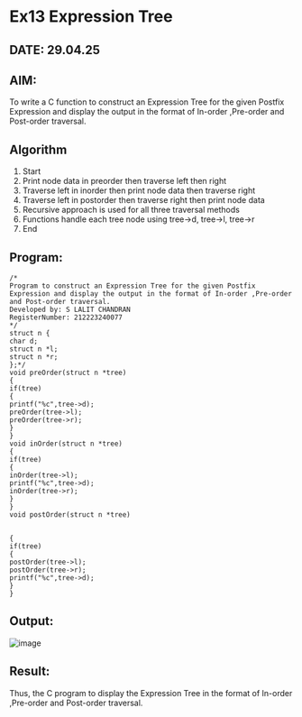 # Ex13 Expression Tree
## DATE: 29.04.25
## AIM:
To write a C function to construct an Expression Tree for the given Postfix Expression and display the output in the format of In-order ,Pre-order and Post-order traversal.

## Algorithm
1. Start 
2. Print node data in preorder then traverse left then right 
3. Traverse left in inorder then print node data then traverse right 
4. Traverse left in postorder then traverse right then print node data 
5. Recursive approach is used for all three traversal methods 
6. Functions handle each tree node using tree->d, tree->l, tree->r 
7. End  

## Program:
```
/*
Program to construct an Expression Tree for the given Postfix Expression and display the output in the format of In-order ,Pre-order and Post-order traversal.
Developed by: S LALIT CHANDRAN
RegisterNumber: 212223240077
*/
struct n { 
char d; 
struct n *l; 
struct n *r; 
};*/ 
void preOrder(struct n *tree) 
{ 
if(tree) 
{ 
printf("%c",tree->d); 
preOrder(tree->l); 
preOrder(tree->r); 
} 
} 
void inOrder(struct n *tree) 
{ 
if(tree) 
{ 
inOrder(tree->l); 
printf("%c",tree->d); 
inOrder(tree->r); 
} 
} 
void postOrder(struct n *tree) 
  
  
{ 
if(tree) 
{ 
postOrder(tree->l); 
postOrder(tree->r); 
printf("%c",tree->d); 
} 
} 
```

## Output:

![image](https://github.com/user-attachments/assets/e33e193e-15c8-4bd7-b7f4-153db4525db5)


## Result:

Thus, the C program to display the Expression Tree in the format of In-order ,Pre-order and Post-order traversal.
